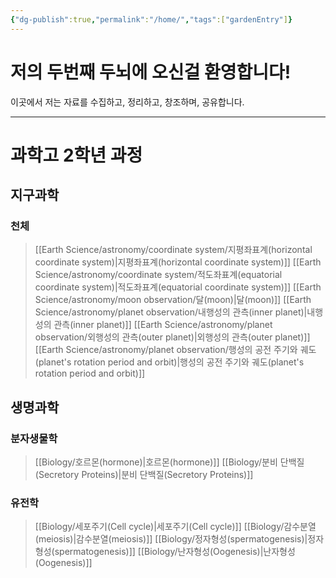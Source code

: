 ```yaml
---
{"dg-publish":true,"permalink":"/home/","tags":["gardenEntry"]}
---
```


# 저의 두번째 두뇌에 오신걸 환영합니다!
이곳에서 저는 자료를 수집하고, 정리하고, 창조하며, 공유합니다. 

---
# 과학고 2학년 과정
## 지구과학
### 천체
> [[Earth Science/astronomy/coordinate  system/지평좌표계(horizontal coordinate system)\|지평좌표계(horizontal coordinate system)]]
> [[Earth Science/astronomy/coordinate  system/적도좌표계(equatorial coordinate system)\|적도좌표계(equatorial coordinate system)]]
> [[Earth Science/astronomy/moon observation/달(moon)\|달(moon)]]
> [[Earth Science/astronomy/planet observation/내행성의 관측(inner planet)\|내행성의 관측(inner planet)]]
> [[Earth Science/astronomy/planet observation/외행성의 관측(outer planet)\|외행성의 관측(outer planet)]]
> [[Earth Science/astronomy/planet observation/행성의 공전 주기와 궤도(planet's rotation period and orbit)\|행성의 공전 주기와 궤도(planet's rotation period and orbit)]]
## 생명과학
### 분자생물학
> [[Biology/호르몬(hormone)\|호르몬(hormone)]]
> [[Biology/분비 단백질(Secretory Proteins)\|분비 단백질(Secretory Proteins)]]
### 유전학
> [[Biology/세포주기(Cell cycle)\|세포주기(Cell cycle)]]
> [[Biology/감수분열(meiosis)\|감수분열(meiosis)]]
> [[Biology/정자형성(spermatogenesis)\|정자형성(spermatogenesis)]]
> [[Biology/난자형성(Oogenesis)\|난자형성(Oogenesis)]]
